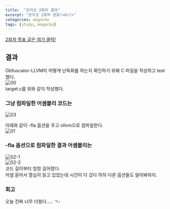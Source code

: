 ```yaml
---
title:  "모각코 2회차 결과"
excerpt: "모각코 2회차 완료!<br/>"
categories: mogacko
tags: [study, mogacko]
--- 
```

[2회차 목표 글은 여기 클릭!](https://realcrystal.github.io/mogacko/2020/07/08/mgk_02_a.html)  
## 결과 
Obfuscator-LLVM이 어떻게 난독화를 하는지 확인하기 위해 C 파일을 작성하고 test했다.  
![00](https://user-images.githubusercontent.com/26894351/86900272-14429200-c146-11ea-8f4b-71015b988ab5.JPG)  
target.c를 위와 같이 작성했다.  

### 그냥 컴파일한 어셈블리 코드는
![03](https://user-images.githubusercontent.com/26894351/86900689-9cc13280-c146-11ea-81cd-cfe9f122cf01.JPG)  

아래와 같이 -fla 옵션을 주고 ollvm으로 컴파일한다.  
![01](https://user-images.githubusercontent.com/26894351/86900808-c5e1c300-c146-11ea-80b0-da1da118ef3a.JPG)  

### -fla 옵션으로 컴파일한 결과 어셈블리는
![02-1](https://user-images.githubusercontent.com/26894351/86900984-fa557f00-c146-11ea-9f89-8f2407d18a10.JPG)  
![02-2](https://user-images.githubusercontent.com/26894351/86901001-fd506f80-c146-11ea-8d8e-2c6b18eff636.JPG)  
코드 길이부터 엄청 길어졌다.  
어셈 뜯어서 열심히 읽고 있었는데 시간이 다 갔다 하하 다른 옵션들도 알아봐야지.  

### 회고
오늘 진짜 너무 더웠다..... ㄱ-  
